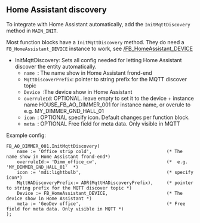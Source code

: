 ## **Home Assistant discovery**

To integrate with Home Assistant automatically, add the `InitMqttDiscovery` method in `MAIN_INIT`.

Most function blocks have a `InitMqttDiscovery` method. They do need a `FB_HomeAssistant_DEVICE` instance to work, see [/FB_HomeAssistant_DEVICE](../FunctionBlocks/FB_HomeAssistant_DEVICE.md)
- InitMqttDiscovery: Sets all config needed for letting Home Assistant discover the entity automatically.
  - `name `: The name show in Home Assistant frond-end
  - `MqttDiscoverPrefix`: pointer to string prefix for the MQTT discover topic
  - `Device `:The device show in Home Assistant
  - `overruleId`: OPTIONAL. leave empty to set it to the device + instance name HOUSE_FB_AO_DIMMER_001 for instance name, or overule to e.g. MY_DIMMER_GND_HALL_01
  - `icon `: OPTIONAL specify icon. Default changes per function block.
  - `meta `: OPTIONAL Free field for meta data. Only visible in MQTT

Example config:

```ST
FB_AO_DIMMER_001.InitMqttDiscovery(
	name := 'Office strip cold',							(* The name show in Home Assistant frond-end*)
	overruleId:= 'Dimm_office_cw', 							(*  e.g. 'MY_DIMMER_GND_HALL_01'  *)
	icon := 'mdi:lightbulb',  								(* specify icon*)
	MqttHADiscoveryPrefix:= ADR(MqttHADiscoveryPrefix),  	(* pointer to string prefix for the MQTT discover topic *)
	Device := FB_HomeAssistant_DEVICE,						(* The device show in Home Assistant *)
	meta := 'GeoDev office',								(* Free field for meta data. Only visible in MQTT *)
);
```

